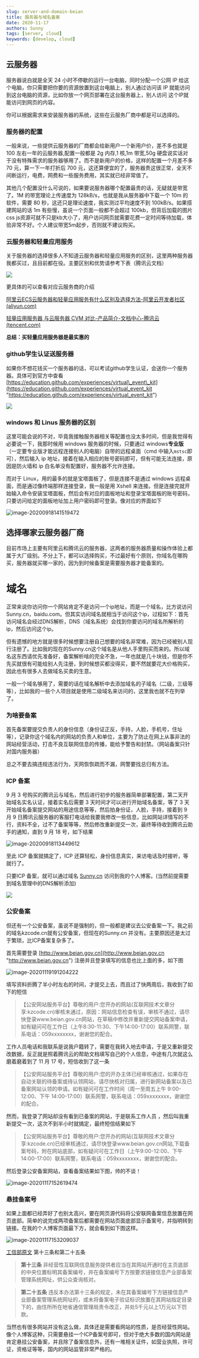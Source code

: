 ```yaml
---
slug: server-and-domain-beian
title: 服务器与域名备案
date: 2020-11-17
authors: Sunny
tags: [server, cloud]
keywords: [develop, cloud]
---
```


<!-- truncate -->
## 云服务器

服务器说白就是全天 24 小时不停歇的运行一台电脑，同时分配一个公网 IP 给这个电脑，你只需要把你要的资源放置到这台电脑上，别人通过访问该 IP 就能访问到这台电脑的资源，比如你放一个网页部署在这台服务器上，别人访问 这个IP就能访问到网页的内容。

你可以根据需求来安装服务器的系统，这些在云服务厂商中都是可以选择的。

### 服务器的配置

一般来说，一些提供云服务器的厂商都会给新用户一个新用户价，差不多也就是 100 左右一年的云服务器,配置一般都是 2g 内存,1 核,1m 带宽,50g 硬盘说实话对于没有特殊需求的服务器够用了。而不是新用户的价格，这样的配置一个月差不多 70 元，算一下一年打折后 700 元，这还算便宜的了，服务器贵这很正常，全天不间断运行，电费，网费和一些服务费用，其实就已经非常值了。

其他几个配置没什么可说的，如果要说服务器哪个配置最贵的话，无疑就是带宽了。1M 的带宽理论上传速度为 128kB/s，也就是我从服务器中下载一个 10m 的软件，需要 80 秒，这还只是理论速度，我实测过平均速度不到 100kB/s。如果搭建网站的话 1m 有些慢，虽说一个页面一般都不会超过 100kb，但背后加载的图片 css js资源可就不只是kb大小了，用户访问网页就需要花费一定时间等待加载，体验非常不好。个人建议带宽5m起步，否则就不建议购买。

### 云服务器和轻量应用服务

关于服务器的选择很多人不知道云服务器和轻量应用服务的区别，这里两种服务器我都买过，且目前都在役。主要区别和优势请参考下表（腾讯云文档）

![](assert/4f925b77a164583edab2f86d071d8dcd_MD5.png)

更具体的可以查看对应云服务商的介绍

[阿里云ECS云服务器和轻量应用服务有什么区别及选择方法-阿里云开发者社区 (aliyun.com)](https://developer.aliyun.com/article/1023850?spm=5176.21213303.J_6704733920.7.432353c9DbykNf\&scm=20140722.S_community@@文章@@1023850._.ID_community@@文章@@1023850-RL_阿里云ecs云服务器和轻量应用服务有什么区别及选择方法-LOC_main-OR_ser-V_2-P0_0 "阿里云ECS云服务器和轻量应用服务有什么区别及选择方法-阿里云开发者社区 (aliyun.com)")

[轻量应用服务器 与云服务器 CVM 对比-产品简介-文档中心-腾讯云 (tencent.com)](https://cloud.tencent.com/document/product/1207/49819 "轻量应用服务器 与云服务器 CVM 对比-产品简介-文档中心-腾讯云 (tencent.com)")

**总结：买轻量应用服务器是最实惠的**

### github学生认证送服务器

如果你不想花钱买一个服务器的话，可以考试github学生认证，会送你一个服务器。具体可到官方中查看 [https://education.github.com/experiences/virtual\_event\_kit](https://education.github.com/experiences/virtual_event_kit "https://education.github.com/experiences/virtual_event_kit")

![](assert/e4c78d786363d2b765a055c0fb25f124_MD5.png)

### windows 和 Linus 服务器的区别

这里可能会说的不对，毕竟我接触服务器相关等配置也没太多时间，但是我觉得有必要说一下，我那时候用 windows 服务器的时候，只要通过 windows**专业版**（一定要专业版才能远程连接别人的电脑）自带的远程桌面（cmd 中输入`mstsc`即可），然后输入 ip 地址，接着在输入相应的账号密码即可，但有可能无法连接，原因是防火墙和 ip 白名单没有配置好，服务器不允许连接。

而对于 Linux，用的最多的就是宝塔面板了，但是连接不是通过 windows 远程桌面，而是通过像终端那样连接登录，我一般是用 Xshell 来连接。但是连接完就开始输入命令安装宝塔面板，然后会有对应的面板地址和登录宝塔面板的账号密码，只要访问给定的面板地址加上用户密码即可登录。像对应的界面如下

![image-20200918141519472](assert/2183386eb744feeddbbc36e36d26092f_MD5.png "image-20200918141519472")

## 选择哪家云服务器厂商

目前市场上主要有阿里云和腾讯云的服务器，这两者的服务器质量和操作体验上都属于大厂级别。不分上下，都可以选择购买，不过最好有个原则，你域名在哪购买，服务器就买哪一家的，因为到时候备案是需要服务器才能备案的。

# 域名

正常来说你访问你一个网站肯定不是访问一个ip地址，而是一个域名，比方说访问Sunny.cn，baidu.com。但其实访问域名就相当于访问这个ip，过程如下：首先访问域名会经过DNS解析，DNS（域名系统）会找到你要访问的域名所解析的ip，然后访问这个ip。

但有遗憾的地方就是很多时候想要注册自己想要的域名非常难，因为已经被别人现行注册了。比如我的现在的Sunny.cn这个域名是从他人手里购买而来的。所以域名这东西请优先准备好，备案解析啥的完全不急，一年也就是几十块钱，但是你不先买就很有可能给别人先注册，到时候想买都没得买，要不然就要花大价格购买，因此也有很多人去做域名买卖的生意。

一般一个域名够用了，需要的话在域名解析中去添加域名的子域名（二级，三级等等），比如我的一些个人项目就是使用二级域名来访问的，这里我也就不在列举了。

### 为啥要备案

首先备案要提交负责人的身份信息（身份证正反，手持，人脸，手机号，住址等），记录你这个域名内的网站的负责人和单位，主要为了防止在网上从事非法的网站经营活动，打击不良互联网信息的传播，能给予警告和封禁。（网站备案只针对国内服务器）

总之不要去搞违规违法行为，天网恢恢疏而不漏，网警要找总归有方法。

### ICP 备案

9 月 3 号购买的腾讯云与域名，然后进行初步的服务器简单部署配置，第二天开始域名实名认证，接着实名后需要 3 天时间才可以进行开始域名备案，等了 3 天开始域名备案提交网站的用途信息等等，然后拍身份证，人脸，手持，接着到 9 月 9 日腾讯云服务器的客服打电话给我要我修改一些信息，比如网站详情写的不行，资料不全，过不了备案等等，然后修改重新提交一次，最终等待收到腾讯云助手的通知，直到 9 月 18 号，如下结果

![image-20200918113449612](assert/d0116ca15d5905690ad03b2e08e4edeb_MD5.png "image-20200918113449612")

至此 ICP 备案就搞定了，ICP 还算轻松，身份信息真实，来访电话及时接听，等就行了。

只要ICP 备案，就可以通过域名 [Sunny.cn](https://ydaydayup.cn "Sunny.cn") 访问到我的个人博客。(当然前提需要到域名管理中的DNS解析添加)

![](assert/e6134899e8aa47f5e7d53e83a8d645f3_MD5.png)

### 公安备案

但还有一个公安备案，虽说不是强制的，但一般都是建议去公安备案一下。我之前的域名kzcode.cn就有公安备案，但现在的Sunny.cn 并没有。主要原因还是太过于繁琐，比ICP备案复杂多了。

首先需要登录 [http://www.beian.gov.cn](http://www.beian.gov.cn "http://www.beian.gov.cn") 注册并且登录填写的信息也比上面的多，如下图

![image-20201119191204222](assert/b18e5c017eedfb7ce8266757c1ef8f44_MD5.png "image-20201119191204222")

填写资料折腾了半小时左右的时间，才提交上去，而且过了快两周后，我收到了如下的短信

> 【公安网站服务平台】尊敬的用户:您开办的网站(互联网技术文章分享:kzcode.cn)审核未通过，原因：网站信息检查有误，审核不通过，请尽快登录www\.beian.gov.cn网站，在草稿中修改并重新提交网站备案申请，如有疑问可在工作日（上午8:30-11:30、下午14:00-17:00）联系网警，联系电话：059xxxxxxxx，谢谢您的配合。

工作人员电话和我联系是说我户籍转了，需要在我转入地去申请，于是又重新提交改数据，反正就是照着腾讯云的帮助文档填写自己的个人信息，中途有几次就这么磨着磨着到了 11 月 17 号，短信收到了这一条

> 【公安网站服务平台】尊敬的用户:您的开办主体已经审核通过，如果存在自动关联的待备案或待认领网站，请尽快核对归属，进行新网站备案以及已备案网站认领的申请。如有疑问可在工作时间（周一至周五上午 9:00-12:00、下午 14:00-17:00）联系网警，联系电话：059xxxxxxxx，谢谢您的配合。

然而，我登录了网站却没有看到已备案的网站，于是联系工作人员 ，然后叫我重新提交一次，这次不到半小时就搞定，最终短信结果如下

> 【公安网站服务平台】尊敬的用户:您开办的网站(互联网技术文章分享:kzcode.cn)已经审核通过，请尽快登录www\.beian.gov.cn网站,下载备案号码，附在网站底部，如有疑问可在工作日（上午9:00-12:00、下午14:00-17:00）联系网警，联系电话：059xxxxxxxx，谢谢您的配合。

然后登录公安备案网站，查看备案结果如下图，帅的不谈！

![image-20201117152619474](assert/5bda4228ab20c601024d459a8cf721c5_MD5.png "image-20201117152619474")

### 悬挂备案号

如果上面都已经弄好了也别太高兴，要在网页源代码将公安联网备案信息放置在网页底部。简单的说完成两项备案后都需要在网站页面底部显示备案号，并指明转到链接。在我的个人博客页面最下方，就会看到如下图这样。

![image-20201117153209037](assert/5c169a33fb9350710078c03d3fe623d3_MD5.png "image-20201117153209037")

[工信部原文](http://www.gov.cn/gongbao/content/2005/content_93018.htm "工信部原文") 第十三条和第二十五条

> **第十三条** 非经营性互联网信息服务提供者应当在其网站开通时在主页底部的中央位置标明其备案编号，并在备案编号下方按要求链接信息产业部备案管理系统网址，供公众查询核对。

> **第二十五条** 违反本办法第十三条的规定，未在其备案编号下方链接信息产业部备案管理系统网址的，或未将备案电子验证标识放置在其网站指定目录下的，由住所所在地省通信管理局责令改正，并处5千元以上1万元以下罚款。

当然也有很多网站并没有这么做，具体还是需要看网站的性质，是否经营性网站。像个人博客这种，只需要悬挂一个ICP备案号即可，但对于绝大多数的国内网站是肯定悬挂公安备案，并且除了备案信息外，还有一堆相关证件，如营业执照，许可证，资格证等等，国内的网站监管非常严格的。